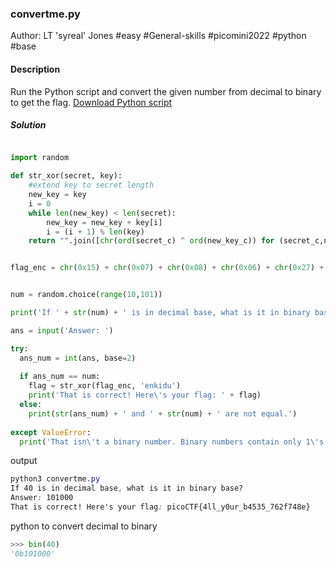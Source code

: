 ### convertme.py

Author: LT 'syreal' Jones
#easy #General-skills #picomini2022 #python #base
#### Description

Run the Python script and convert the given number from decimal to binary to get the flag. [Download Python script](https://artifacts.picoctf.net/c/22/convertme.py)

##### Solution

```python

import random

def str_xor(secret, key):
    #extend key to secret length
    new_key = key
    i = 0
    while len(new_key) < len(secret):
        new_key = new_key + key[i]
        i = (i + 1) % len(key)        
    return "".join([chr(ord(secret_c) ^ ord(new_key_c)) for (secret_c,new_key_c) in zip(secret,new_key)])


flag_enc = chr(0x15) + chr(0x07) + chr(0x08) + chr(0x06) + chr(0x27) + chr(0x21) + chr(0x23) + chr(0x15) + chr(0x5f) + chr(0x05) + chr(0x08) + chr(0x2a) + chr(0x1c) + chr(0x5e) + chr(0x1e) + chr(0x1b) + chr(0x3b) + chr(0x17) + chr(0x51) + chr(0x5b) + chr(0x58) + chr(0x5c) + chr(0x3b) + chr(0x42) + chr(0x53) + chr(0x5c) + chr(0x0d) + chr(0x5e) + chr(0x50) + chr(0x4d) + chr(0x00) + chr(0x13)


num = random.choice(range(10,101))

print('If ' + str(num) + ' is in decimal base, what is it in binary base?')

ans = input('Answer: ')

try:
  ans_num = int(ans, base=2)
  
  if ans_num == num:
    flag = str_xor(flag_enc, 'enkidu')
    print('That is correct! Here\'s your flag: ' + flag)
  else:
    print(str(ans_num) + ' and ' + str(num) + ' are not equal.')
  
except ValueError:
  print('That isn\'t a binary number. Binary numbers contain only 1\'s and 0\'s')

```

output
```css
python3 convertme.py 
If 40 is in decimal base, what is it in binary base?
Answer: 101000
That is correct! Here's your flag: picoCTF{4ll_y0ur_b4535_762f748e}
```

python to convert decimal to binary
```python
>>> bin(40)
'0b101000'
```